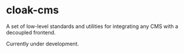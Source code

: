 # cloak-cms
A set of low-level standards and utilities for integrating any CMS with a decoupled frontend.

Currently under development.
